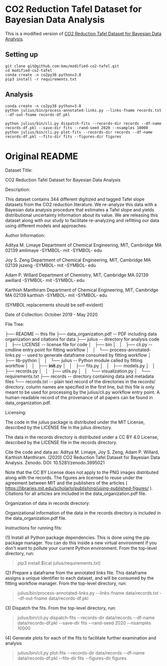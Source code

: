 # CO2 Reduction Tafel Dataset for Bayesian Data Analysis

This is a modified version of [CO2 Reduction Tafel Dataset for Bayesian Data Analysis](https://data.niaid.nih.gov/resources?id=zenodo_3995020).

## Setting up

```
git clone git@github.com:kmu/modified-co2-tafel.git
cd modified-co2-tafel
conda create -n co2py38 python=3.8
pip3 install -r requirements.txt
```

## Analysis

```
conda create -n co2py38 python=3.8
python julius/bin/process-annotated-links.py --links-fname records.txt --df-out-fname records-df.pkl

python julius/bin/cli.py dispatch-fits --records-dir records --df-name records-df.pkl --save-dir fits --rand-seed 2020 --nsamples 10000
python julius/bin/cli.py plot-fits --records-dir records --df-name records-df.pkl --fits-dir fits --figures-dir figures
```

# Original README

Dataset Title:

CO2 Reduction Tafel Dataset for Bayesian Data Analysis


Description:

This dataset contains 344 different digitized and tagged Tafel slope datasets from the CO2 reduction literature. We re-analyze this data with a Bayesian data analysis procedure that estimates a Tafel slope and yields distributional uncertainty information about its value. We are releasing this dataset along with our study to facilitate re-analyzing and refitting our data using different models and approaches.


Author Information:

Aditya M. Limaye
Department of Chemical Engineering, MIT, Cambridge MA 02139
amlimaye -SYMBOL- mit -SYMBOL- edu

Joy S. Zeng
Department of Chemical Engineering, MIT, Cambridge MA 02139
jszeng -SYMBOL- mit -SYMBOL- edu

Adam P. Willard
Department of Chemistry, MIT, Cambridge MA 02139
awillard -SYMBOL- mit -SYMBOL- edu

Karthish Manthiram
Department of Chemical Engineering, MIT, Cambridge MA 02139
karthish -SYMBOL- mit -SYMBOL- edu

(SYMBOL replacements should be self-evident)


Date of Collection: October 2019 - May 2020


File Tree:

├── README                                  -- this file
├── data_organization.pdf                   -- PDF including data organization and citations for data
├── julius                                  -- directory for analysis code
│   ├── LICENSE                             -- license file for code
│   ├── bin
│   │   ├── cli.py                          -- cmdline entry point for fitting workflow
│   │   └── process-annotated-links.py      -- used to generate dataframe consumed by fitting workflow
│   ├── lib-python
│   │   └── julius                          -- Python module called by fitting workflow
│   │       ├── __init__.py
│   │       ├── fits.py
│   │       ├── models.py
│   │       ├── records.py
│   │       ├── utils.py
│   │       └── visualization.py
│   └── requirements.txt
├── records                                 -- directory containing data and metadata files
└── records.txt                             -- plain text record of the directories in the records/ directory. column names are specified in the first line, but this file is only meant to be used for processing by the julius/cli.py workflow entry point. A human-readable record of the provenance of all papers can be found in data_organization.pdf.


Licensing:

The code in the julius package is distributed under the MIT License, described by the LICENSE file in the julius directory.

The data in the records directory is distributed under a CC BY 4.0 License, described by the LICENSE file in the records directory.

Cite the code and data as: Aditya M. Limaye, Joy S. Zeng, Adam P. Willard, Karthish Manthiram. (2020) CO2 Reduction Tafel Dataset for Bayesian Data Analysis. Zenodo. DOI: 10.5281/zenodo.3995021

Note that the CC BY License does not apply to the PNG images distributed along with the records. The figures are licensed to reuse under the agreement between MIT and the publishers of the articles ( https://libraries.mit.edu/scholarly/publishing/using-published-figures/ ). Citations for all articles are included in the data_organization.pdf file.


Organization of data in records directory:

Organizational information of the data in the records directory is included in the data_organization.pdf file.


Instructions for running fits:

(1) Install all Python package dependencies. This is done using the pip package manager. You can do this inside a new virtual environment if you don't want to pollute your current Python environment. From the top-level directory, run:

> pip3 install $(cat julius/requirements.txt)

(2) Prepare a dataframe from the annotated links file. This dataframe assigns a unique identifier to each dataset, and will be consumed by the fitting workflow manager. From the top-level directory, run:

> julius/bin/process-annotated-links.py --links-fname data/records.txt --df-out-fname data/records-df.pkl

(3) Dispatch the fits. From the top-level directory, run:

> julius/bin/cli.py dispatch-fits --records-dir data/records --df-name data/records-df.pkl --save-dir fits --rand-seed 2020 --nsamples 10000

(4) Generate plots for each of the fits to facilitate further examination and analysis

> julius/bin/cli.py plot-fits --records-dir data/records --df-name data/records-df.pkl --fits-dir fits --figures-dir figures
